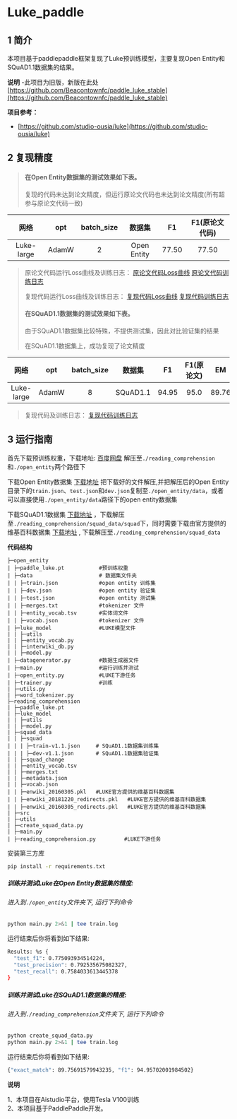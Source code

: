 # Luke_paddle

## 1 简介 
本项目基于paddlepaddle框架复现了Luke预训练模型，主要复现Open Entity和SQuAD1.1数据集的结果。

**说明**
-此项目为旧版，新版在此处[https://github.com/Beacontownfc/paddle_luke_stable](https://github.com/Beacontownfc/paddle_luke_stable)

**项目参考：**
- [https://github.com/studio-ousia/luke](https://github.com/studio-ousia/luke)

## 2 复现精度
>#### 在Open Entity数据集的测试效果如下表。
>复现的代码未达到论文精度，但运行原论文代码也未达到论文精度(所有超参与原论文代码一致)

|网络 |opt|batch_size|数据集|F1|F1(原论文代码)|
| :---: | :---: | :---: | :---: | :---: | :---: |
|Luke-large|AdamW|2|Open Entity|77.50|77.50|

>原论文代码运行Loss曲线及训练日志：
[原论文代码Loss曲线](pytorch_luke.png)
[原论文代码训练日志](luke_pytorch_train.log)
>
>复现代码运行Loss曲线及训练日志：
[复现代码Loss曲线](paddle_luke.png)
[复现代码训练日志](open_entity_train.log)
>
>#### 在SQuAD1.1数据集的测试效果如下表。
>由于SQuAD1.1数据集比较特殊，不提供测试集，因此对比验证集的结果
>
>在SQuAD1.1数据集上，成功复现了论文精度

|网络 |opt|batch_size|数据集|F1|F1(原论文)|EM|EM(原论文)
| :---: | :---: | :---: | :---: | :---: | :---: | :---: |:---: |
|Luke-large|AdamW|8|SQuAD1.1|94.95|95.0|89.76|89.8

>复现代码及训练日志：
[复现代码训练日志](squad_train.log)
>
## 3 运行指南
首先下载预训练权重，下载地址: 
[百度网盘](https://aistudio.baidu.com/aistudio/datasetdetail/123707)
解压至`./reading_comprehension`和`./open_entity`两个路径下

下载Open Entity数据集
[下载地址](https://cloud.tsinghua.edu.cn/f/6ec98dbd931b4da9a7f0/)
把下载好的文件解压,并把解压后的Open Entity目录下的`train.json`、`test.json`和`dev.json`复制至`./open_entity/data`，或者可以直接使用`./open_entity/data`路径下的open entity数据集

下载SQuAD1.1数据集
[下载地址](https://data.deepai.org/squad1.1.zip)
，下载解压至`./reading_comprehension/squad_data/squad`下，同时需要下载由官方提供的维基百科数据集
[下载地址](https://drive.google.com/file/d/129tDJ3ev6IdbJiKOmO6GTgNANunhO_vt/view)
, 下载解压至`./reading_comprehension/squad_data`

**代码结构**
```
├─open_entity
| ├─paddle_luke.pt           #预训练权重
| ├─data                     # 数据集文件夹
| | ├─train.json             #open entity 训练集
| | ├─dev.json               #open entity 验证集
| | ├─test.json              #open entity 测试集
| | ├─merges.txt             #tokenizer 文件
| | ├─entity_vocab.tsv       #实体词文件
| | ├─vocab.json             #tokenizer 文件
| ├─luke_model               #LUKE模型文件
| | ├─utils
| | ├─entity_vocab.py
| | ├─interwiki_db.py
| | ├─model.py   
| ├─datagenerator.py         #数据生成器文件
| ├─main.py                  #运行训练并测试
| ├─open_entity.py           #LUKE下游任务
| ├─trainer.py               #训练
| ├─utils.py
| ├─word_tokenizer.py                      
├─reading_comprehension
| ├─paddle_luke.pt           
| ├─luke_model
| | ├─utils
| | ├─model.py
| ├─squad_data
| | ├─squad
| | | ├─train-v1.1.json     # SQuAD1.1数据集训练集
| | | ├─dev-v1.1.json       # SQuAD1.1数据集验证集
| | ├─squad_change
| | ├─entity_vocab.tsv
| | ├─merges.txt
| | ├─metadata.json
| | ├─vocab.json
| | ├─enwiki_20160305.pkl   #LUKE官方提供的维基百科数据集
| | ├─enwiki_20181220_redirects.pkl   #LUKE官方提供的维基百科数据集
| | ├─enwiki_20160305_redirects.pkl   #LUKE官方提供的维基百科数据集
| ├─src
| ├─utils
| ├─create_squad_data.py
| ├─main.py
| ├─reading_comprehension.py         #LUKE下游任务                                       
```

安装第三方库
```bash
pip install -r requirements.txt
```

##### 训练并测试Luke在Open Entity数据集的精度:
###### 进入到`./open_entity`文件夹下, 运行下列命令
```bash
python main.py 2>&1 | tee train.log
```
运行结束后你将看到如下结果:
```bash
Results: %s {
  "test_f1": 0.775093934514224,
  "test_precision": 0.792535675082327,
  "test_recall": 0.7584033613445378
}
```

##### 训练并测试Luke在SQuAD1.1数据集的精度:
###### 进入到`./reading_comprehension`文件夹下, 运行下列命令
```bash
python create_squad_data.py
python main.py 2>&1 | tee train.log
```
运行结束后你将看到如下结果:
```bash
{"exact_match": 89.75691579943235, "f1": 94.95702001984502}
```
**说明**

1、本项目在Aistudio平台，使用Tesla V100训练  
2、本项目基于PaddlePaddle开发。  
